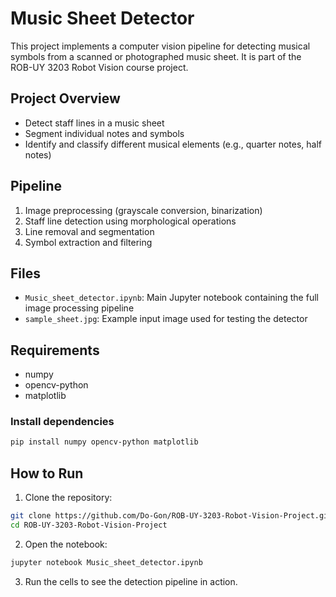 # Music Sheet Detector

This project implements a computer vision pipeline for detecting musical symbols from a scanned or photographed music sheet. It is part of the ROB-UY 3203 Robot Vision course project.

## Project Overview
- Detect staff lines in a music sheet  
- Segment individual notes and symbols  
- Identify and classify different musical elements (e.g., quarter notes, half notes)

## Pipeline
1. Image preprocessing (grayscale conversion, binarization)  
2. Staff line detection using morphological operations  
3. Line removal and segmentation  
4. Symbol extraction and filtering  

## Files
- `Music_sheet_detector.ipynb`: Main Jupyter notebook containing the full image processing pipeline  
- `sample_sheet.jpg`: Example input image used for testing the detector   

## Requirements
- numpy  
- opencv-python  
- matplotlib  

### Install dependencies

```bash
pip install numpy opencv-python matplotlib
```

## How to Run

1. Clone the repository:

```bash
git clone https://github.com/Do-Gon/ROB-UY-3203-Robot-Vision-Project.git
cd ROB-UY-3203-Robot-Vision-Project
```

2. Open the notebook:

```bash
jupyter notebook Music_sheet_detector.ipynb
```

3. Run the cells to see the detection pipeline in action.
